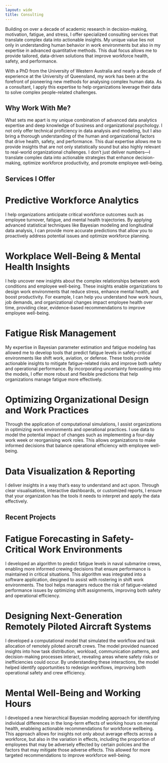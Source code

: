 ```yaml
---
layout: wide
title: Consulting
---
```


Building on over a decade of academic research in decision-making, motivation, fatigue, and stress, 
I offer specialized consulting services that translate complex data into actionable insights. 
My unique value lies not only in understanding human behavior in work environments but 
also in my expertise in advanced quantitative methods. This dual focus allows me 
to provide tailored, data-driven solutions that improve workforce health, safety, and performance.

With a PhD from the University of Western Australia and nearly a decade of experience at the 
University of Queensland, my work has been at the forefront of pioneering new methods for 
analysing complex human data. As a consultant, I apply this expertise to help organizations 
leverage their data to solve complex people-related challenges.

## Why Work With Me?

What sets me apart is my unique combination of advanced data analytics expertise and deep knowledge 
of business and organizational psychology. I not only offer technical proficiency in data analysis 
and modeling, but I also bring a thorough understanding of the human and organizational factors 
that drive health, safety, and performance. This dual expertise allows me to provide insights that 
are not only statistically sound but also highly relevant to real-world organizational challenges. 
I don’t just deliver numbers—I translate complex data into actionable strategies that enhance 
decision-making, optimize workforce productivity, and promote employee well-being.

## Services I Offer 

# Predictive Workforce Analytics
I help organizations anticipate critical workforce outcomes such as employee turnover, fatigue, 
and mental health trajectories. By applying advanced statistical techniques like Bayesian modeling 
and longitudinal data analysis, I can provide more accurate predictions that allow you to proactively 
address potential issues and optimize workforce planning.

# Workplace Well-Being & Mental Health Insights
I help uncover new insights about the complex relationships between work conditions and employee well-being. 
These insights enable organizations to design work environments that reduce stress, enhance mental health, and 
boost productivity. For example, I can help you understand how work hours, job demands, and 
organizational changes impact employee health over time, providing clear, evidence-based 
recommendations to improve employee well-being.

# Fatigue Risk Management
My expertise in Bayesian parameter estimation and fatigue modeling has allowed me to develop 
tools that predict fatigue levels in safety-critical environments like shift work, aviation, 
or defense. These tools provide actionable insights to mitigate fatigue-related risks and 
improve both safety and operational performance. By incorporating uncertainty forecasting 
into the models, I offer more robust and flexible predictions that help organizations manage 
fatigue more effectively.

# Optimizing Organizational Design and Work Practices
Through the application of computational simulations, I assist organizations in 
optimizing work environments and operational practices. I use data to model the potential impact 
of changes such as implementing a four-day work week or reorganising work roles. This allows 
organizations to make informed decisions that balance operational efficiency with employee well-being.

# Data Visualization & Reporting
I deliver insights in a way that’s easy to understand and act upon. Through clear visualisations, 
interactive dashboards, or customized reports, I ensure that your organization has the tools it 
needs to interpret and apply the data effectively.

## Recent Projects

# Fatigue Forecasting in Safety-Critical Work Environments
I developed an algorithm to predict fatigue levels in naval submarine crews, enabling more informed 
crewing decisions that ensure performance is maintained in critical situations. This algorithm was integrated 
into a software application, designed to assist with rostering in shift work environments. 
The tool helps managers reduce the risk of fatigue-related performance issues by optimizing 
shift assignments, improving both safety and operational efficiency.

# Designing Next-Generation Remotely Piloted Aircraft Systems
I developed a computational model that simulated the workflow and task allocation of remotely piloted 
aircraft crews. The model provided nuanced insights into how task distribution, workload, communication 
patterns, and decision-making processes interact, revealing areas where safety risks or inefficiencies 
could occur. By understanding these interactions, the model helped identify opportunities to redesign 
workflows, improving both operational safety and crew efficiency.

# Mental Well-Being and Working Hours
I developed a new hierarchical Bayesian modeling approach for identifying individual differences in the long-term effects of 
working hours on mental health, enableing actionable recommendations for workforce wellbeing. This approach allows for insights
not only about average effects across a workforce, but also in the variation in effects, including the proportion of employees that
may be adversely effected by certain policies and the factors that may mitigate those adverse effects. This allowed for more 
targeted recommendations to improve workforce well-being.
